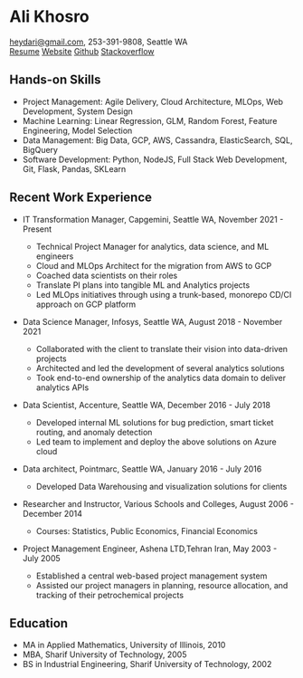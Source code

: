 # Ali Khosro

heydari@gmail.com, 253-391-9808, Seattle WA <br> [Resume](https://alan-khosro.github.io/public/) [Website](https://alan-khosro.github.io/public/) [Github](https://github.com/alan-khosro) [Stackoverflow](https://stackoverflow.com/users/5078847/ali-khosro)

## Hands-on Skills

-   Project Management: Agile Delivery, Cloud Architecture, MLOps, Web Development, System Design
-   Machine Learning: Linear Regression, GLM, Random Forest, Feature Engineering, Model Selection
-   Data Management: Big Data, GCP, AWS, Cassandra, ElasticSearch, SQL, BigQuery
-   Software Development: Python, NodeJS, Full Stack Web Development, Git, Flask, Pandas, SKLearn

## Recent Work Experience

-   IT Transformation Manager, Capgemini, Seattle WA, November 2021 - Present

    -   Technical Project Manager for analytics, data science, and ML engineers
    -   Cloud and MLOps Architect for the migration from AWS to GCP
    -   Coached data scientists on their roles
    -   Translate PI plans into tangible ML and Analytics projects
    -   Led MLOps initiatives through using a trunk-based, monorepo CD/CI approach on GCP platform

-   Data Science Manager, Infosys, Seattle WA, August 2018 - November 2021

    -   Collaborated with the client to translate their vision into data-driven projects
    -   Architected and led the development of several analytics solutions
    -   Took end-to-end ownership of the analytics data domain to deliver analytics APIs

-   Data Scientist, Accenture, Seattle WA, December 2016 - July 2018

    -   Developed internal ML solutions for bug prediction, smart ticket routing, and anomaly detection
    -   Led team to implement and deploy the above solutions on Azure cloud

-   Data architect, Pointmarc, Seattle WA, January 2016 - July 2016

    -   Developed Data Warehousing and visualization solutions for clients

-   Researcher and Instructor, Various Schools and Colleges, August 2006 - December 2014

    -   Courses: Statistics, Public Economics, Financial Economics

-   Project Management Engineer, Ashena LTD,Tehran Iran, May 2003 - July 2005
    -   Established a central web-based project management system
    -   Assisted our project managers in planning, resource allocation, and tracking of their petrochemical projects

## Education

-   MA in Applied Mathematics, University of Illinois, 2010
-   MBA, Sharif University of Technology, 2005
-   BS in Industrial Engineering, Sharif University of Technology, 2002
